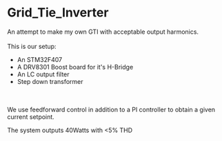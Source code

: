 # Grid_Tie_Inverter
An attempt to make my own GTI with acceptable output harmonics.
<br><br>
This is our setup: <br>
 - An STM32F407<br>
 - A DRV8301 Boost board for it's H-Bridge<br>
 - An LC output filter<br>
 - Step down transformer<br>
<br>
<br>
We use feedforward control in addition to a PI controller to obtain a given current setpoint.

The system outputs 40Watts with <5% THD 
